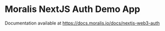 
# Moralis NextJS Auth Demo App

Documentation available at https://docs.moralis.io/docs/nextjs-web3-auth